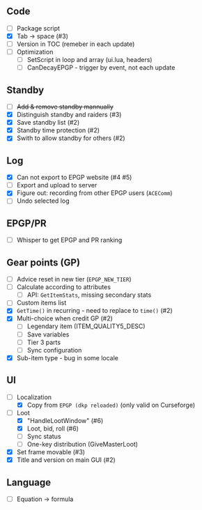 ## Code

- [ ] Package script
- [x] Tab -> space (#3)
- [ ] Version in TOC (remeber in each update)
- [ ] Optimization
  - [ ] SetScript in loop and array (ui.lua, headers)
  - [ ] CanDecayEPGP - trigger by event, not each update

## Standby

- [ ] ~~Add & remove standby mannually~~
- [x] Distinguish standby and raiders (#3)
- [x] Save standby list (#2)
- [x] Standby time protection (#2)
- [x] Swith to allow standby for others (#2)

## Log

- [x] Can not export to EPGP website (#4 #5)
- [ ] Export and upload to server
- [x] Figure out: recording from other EPGP users (`ACEComm`)
- [ ] Undo selected log

## EPGP/PR

- [ ] Whisper to get EPGP and PR ranking

## Gear points (GP)

- [ ] Advice reset in new tier (`EPGP_NEW_TIER`)
- [ ] Calculate according to attributes 
  - [ ] API: `GetItemStats`, missing secondary stats
- [ ] Custom items list
- [x] `GetTime()` in recurring - need to replace to `time()` (#2)
- [x] Multi-choice when credit GP (#2)
  - [ ] Legendary item (ITEM_QUALITY5_DESC)
  - [ ] Save variables
  - [ ] Tier 3 parts
  - [ ] Sync configuration
- [x] Sub-item type - bug in some locale

## UI

- [ ] Localization
  - [x] Copy from `EPGP (dkp reloaded)` (only valid on Curseforge)
- [ ] Loot
  - [x] "HandleLootWindow" (#6)
  - [x] Loot, bid, roll (#6)
  - [ ] Sync status
  - [ ] One-key distribution (GiveMasterLoot)
- [x] Set frame movable (#3)
- [x] Title and version on main GUI (#2)

## Language

- [ ] Equation -> formula
